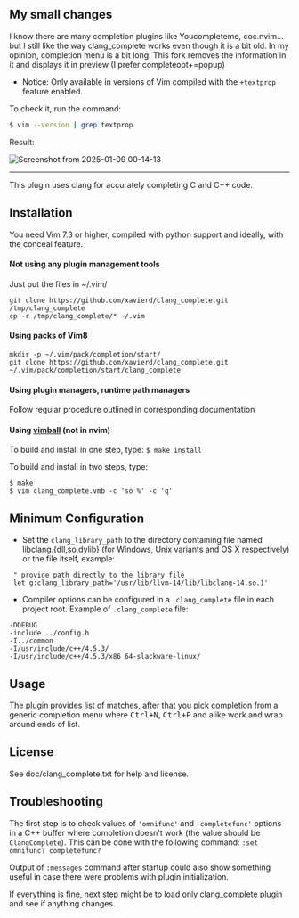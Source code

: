 ## My small changes

I know there are many completion plugins like Youcompleteme, coc.nvim... but I still like the way clang_complete works even though it is a bit old.
In my opinion, completion menu is a bit long. This fork removes the information in it and displays it in preview (I prefer completeopt+=popup)

+ Notice: Only available in versions of Vim compiled with the ```+textprop``` feature enabled.

To check it, run the command:

``` bash
$ vim --version | grep textprop
```
Result: 

![Screenshot from 2025-01-09 00-14-13](https://github.com/user-attachments/assets/396222c4-55bc-4888-b658-55ad4fb8377a)

---

This plugin uses clang for accurately completing C and C++ code.

## Installation

You need Vim 7.3 or higher, compiled with python support and ideally, with
the conceal feature.

#### Not using any plugin management tools

Just put the files in ~/.vim/

```
git clone https://github.com/xavierd/clang_complete.git /tmp/clang_complete
cp -r /tmp/clang_complete/* ~/.vim
```

#### Using packs of Vim8

```
mkdir -p ~/.vim/pack/completion/start/
git clone https://github.com/xavierd/clang_complete.git ~/.vim/pack/completion/start/clang_complete
```

#### Using plugin managers, runtime path managers

Follow regular procedure outlined in corresponding documentation

#### Using [vimball][vimball] (not in nvim)

To build and install in one step, type: `$ make install`

To build and install in two steps, type:

```
$ make
$ vim clang_complete.vmb -c 'so %' -c 'q'
```

## Minimum Configuration

- Set the `clang_library_path` to the directory containing file named
  libclang.{dll,so,dylib} (for Windows, Unix variants and OS X respectively) or
  the file itself, example:

```vim
 " provide path directly to the library file
 let g:clang_library_path='/usr/lib/llvm-14/lib/libclang-14.so.1'
```

- Compiler options can be configured in a `.clang_complete` file in each project
  root.  Example of `.clang_complete` file:

```
-DDEBUG
-include ../config.h
-I../common
-I/usr/include/c++/4.5.3/
-I/usr/include/c++/4.5.3/x86_64-slackware-linux/
```

## Usage

The plugin provides list of matches, after that you pick completion from a
generic completion menu where <kbd>Ctrl+N</kbd>, <kbd>Ctrl+P</kbd> and alike
work and wrap around ends of list.

## License

See doc/clang_complete.txt for help and license.

## Troubleshooting

The first step is to check values of `'omnifunc'` and `'completefunc'` options
in a C++ buffer where completion doesn't work (the value should be
`ClangComplete`).  This can be done with the following command:
`:set omnifunc? completefunc?`

Output of `:messages` command after startup could also show something useful in
case there were problems with plugin initialization.

If everything is fine, next step might be to load only clang_complete plugin
and see if anything changes.

[vimball]: https://vimhelp.appspot.com/pi_vimball.txt.html
